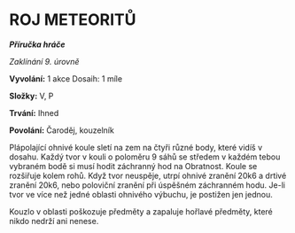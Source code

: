 # ROJ METEORITŮ

***Příručka hráče***

*Zaklínání 9. úrovně*

**Vyvolání:** 1 akce Dosaih: 1 míle

**Složky:** V, P

**Trvání:** Ihned

**Povolání:** Čaroděj, kouzelník

Plápolající ohnivé koule sletí na zem na čtyři různé body, které vidíš v dosahu. Každý tvor v kouli o poloměru 9 sáhů se středem v každém tebou vybraném bodě si musí hodit záchranný hod na Obratnost. Koule se rozšiřuje kolem rohů. Když tvor neuspěje, utrpí ohnivé zranění 20k6 a drtivé zranění 20k6, nebo poloviční zranění při úspěšném záchranném hodu. Je-li tvor ve více než jedné oblasti ohnivého výbuchu, je postižen jen jednou. 

Kouzlo v oblasti poškozuje předměty a zapaluje hořlavé předměty, které nikdo nedrží ani nenese.
